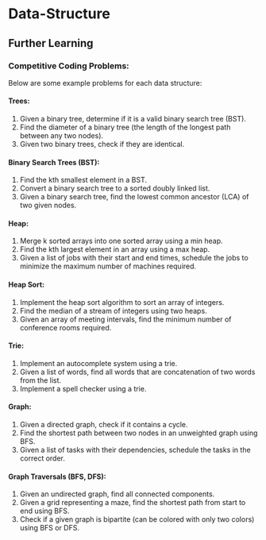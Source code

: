 # Data-Structure

## Further Learning

### Competitive Coding Problems:
Below are some example problems for each data structure:

#### Trees:
1. Given a binary tree, determine if it is a valid binary search tree (BST).
2. Find the diameter of a binary tree (the length of the longest path between any two nodes).
3. Given two binary trees, check if they are identical.

#### Binary Search Trees (BST):
1. Find the kth smallest element in a BST.
2. Convert a binary search tree to a sorted doubly linked list.
3. Given a binary search tree, find the lowest common ancestor (LCA) of two given nodes.

#### Heap:
1. Merge k sorted arrays into one sorted array using a min heap.
2. Find the kth largest element in an array using a max heap.
3. Given a list of jobs with their start and end times, schedule the jobs to minimize the maximum number of machines required.

#### Heap Sort:
1. Implement the heap sort algorithm to sort an array of integers.
2. Find the median of a stream of integers using two heaps.
3. Given an array of meeting intervals, find the minimum number of conference rooms required.

#### Trie:
1. Implement an autocomplete system using a trie.
2. Given a list of words, find all words that are concatenation of two words from the list.
3. Implement a spell checker using a trie.

#### Graph:
1. Given a directed graph, check if it contains a cycle.
2. Find the shortest path between two nodes in an unweighted graph using BFS.
3. Given a list of tasks with their dependencies, schedule the tasks in the correct order.

#### Graph Traversals (BFS, DFS):
1. Given an undirected graph, find all connected components.
2. Given a grid representing a maze, find the shortest path from start to end using BFS.
3. Check if a given graph is bipartite (can be colored with only two colors) using BFS or DFS.
